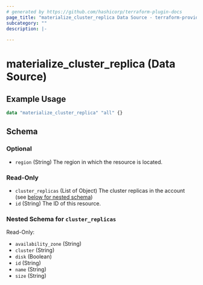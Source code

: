 ```yaml
---
# generated by https://github.com/hashicorp/terraform-plugin-docs
page_title: "materialize_cluster_replica Data Source - terraform-provider-materialize"
subcategory: ""
description: |-
  
---
```


# materialize_cluster_replica (Data Source)



## Example Usage

```terraform
data "materialize_cluster_replica" "all" {}
```

<!-- schema generated by tfplugindocs -->
## Schema

### Optional

- `region` (String) The region in which the resource is located.

### Read-Only

- `cluster_replicas` (List of Object) The cluster replicas in the account (see [below for nested schema](#nestedatt--cluster_replicas))
- `id` (String) The ID of this resource.

<a id="nestedatt--cluster_replicas"></a>
### Nested Schema for `cluster_replicas`

Read-Only:

- `availability_zone` (String)
- `cluster` (String)
- `disk` (Boolean)
- `id` (String)
- `name` (String)
- `size` (String)
